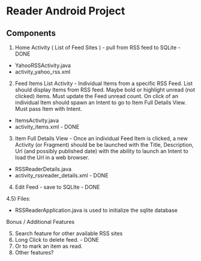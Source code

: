 Reader Android Project
===========

Components
----------

1) Home Activity ( List of Feed Sites ) - pull from RSS feed to SQLite - DONE
- YahooRSSActivity.java
- activity_yahoo_rss.xml


2) Feed Items List Activity - Individual Items from a specific RSS Feed.  List should display Items from RSS feed.  Maybe bold or highlight unread (not clicked) items.  Must update the Feed unread count.
On click of an individual Item should spawn an Intent to go to Item Full Details View.  Must pass Item with Intent.
- ItemsActivity.java
- activity_items.xml - DONE


3) Item Full Details View - Once an individual Feed Item is clicked, a new Activity (or Fragment) should be be launched with the Title, Description, Url (and possibly published date) with the ability to launch an Intent to load the Url in a web browser.
- RSSReaderDetails.java
- activity_rssreader_details.xml - DONE



4) Edit Feed - save to SQLIte - DONE


4.5) Files:
- RSSReaderApplication.java is used to initialize the sqlite database

Bonus / Additional Features

5) Search feature for other available RSS sites
6) Long Click to delete feed. - DONE
7) Or to mark an item as read. 
8) Other features?


